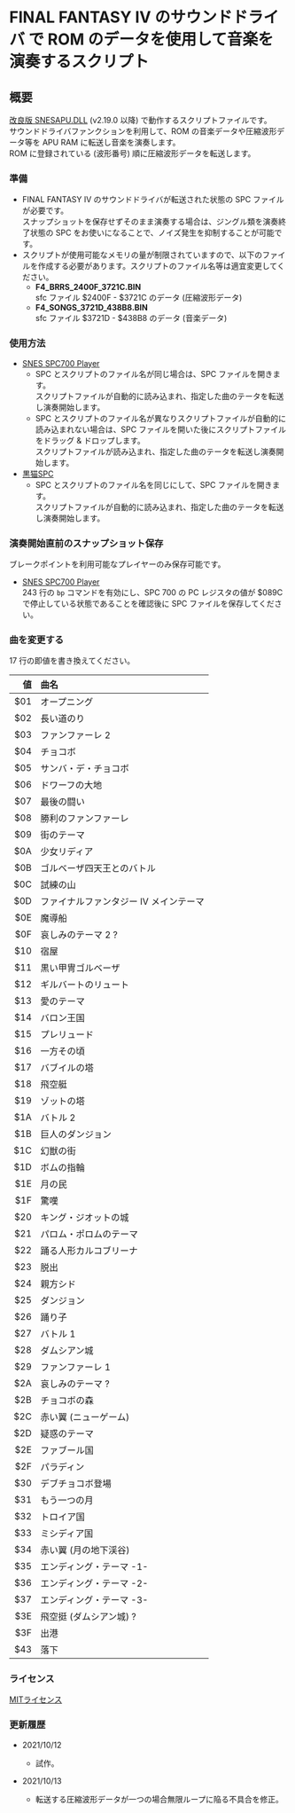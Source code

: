 # FINAL FANTASY IV のサウンドドライバ で ROM のデータを使用して音楽を演奏するスクリプト

## 概要
[改良版 SNESAPU.DLL](https://github.com/dgrfactory/spcplay) (v2.19.0 以降) で動作するスクリプトファイルです。  
サウンドドライバファンクションを利用して、ROM の音楽データや圧縮波形データ等を APU RAM に転送し音楽を演奏します。  
ROM に登録されている (波形番号) 順に圧縮波形データを転送します。

### 準備
- FINAL FANTASY IV のサウンドドライバが転送された状態の SPC ファイルが必要です。  
スナップショットを保存せずそのまま演奏する場合は、ジングル類を演奏終了状態の SPC をお使いになることで、ノイズ発生を抑制することが可能です。
- スクリプトが使用可能なメモリの量が制限されていますので、以下のファイルを作成する必要があります。スクリプトのファイル名等は適宜変更してください。
  - **F4_BRRS_2400F_3721C.BIN**  
sfc ファイル $2400F - $3721C のデータ (圧縮波形データ)
  - **F4_SONGS_3721D_438B8.BIN**  
sfc ファイル $3721D - $438B8 のデータ (音楽データ)

### 使用方法
- [SNES SPC700 Player](https://github.com/dgrfactory/spcplay)
  - SPC とスクリプトのファイル名が同じ場合は、SPC ファイルを開きます。  
  スクリプトファイルが自動的に読み込まれ、指定した曲のテータを転送し演奏開始します。
  - SPC とスクリプトのファイル名が異なりスクリプトファイルが自動的に読み込まれない場合は、SPC ファイルを開いた後にスクリプトファイルをドラッグ & ドロップします。  
  スクリプトファイルが読み込まれ、指定した曲のテータを転送し演奏開始します。
- [黒猫SPC](https://kurohane.net/seisanbutu.html)
  - SPC とスクリプトのファイル名を同じにして、SPC ファイルを開きます。  
  スクリプトファイルが自動的に読み込まれ、指定した曲のテータを転送し演奏開始します。

### 演奏開始直前のスナップショット保存
ブレークポイントを利用可能なプレイヤーのみ保存可能です。
- [SNES SPC700 Player](https://github.com/dgrfactory/spcplay)  
243 行の `bp` コマンドを有効にし、SPC 700 の PC レジスタの値が $089C で停止している状態であることを確認後に SPC ファイルを保存してください。

### 曲を変更する
17 行の即値を書き換えてください。

  |値|曲名|
  |--:|:--|
  |$01|オープニング|
  |$02|長い道のり|
  |$03|ファンファーレ 2|
  |$04|チョコボ|
  |$05|サンバ・デ・チョコボ|
  |$06|ドワーフの大地|
  |$07|最後の闘い|
  |$08|勝利のファンファーレ|
  |$09|街のテーマ|
  |$0A|少女リディア|
  |$0B|ゴルベーザ四天王とのバトル|
  |$0C|試練の山|
  |$0D|ファイナルファンタジー IV メインテーマ|
  |$0E|魔導船|
  |$0F|哀しみのテーマ 2 ?|
  |$10|宿屋|
  |$11|黒い甲冑ゴルベーザ|
  |$12|ギルバートのリュート|
  |$13|愛のテーマ|
  |$14|バロン王国|
  |$15|プレリュード|
  |$16|一方その頃|
  |$17|バブイルの塔|
  |$18|飛空艇|
  |$19|ゾットの塔|
  |$1A|バトル 2|
  |$1B|巨人のダンジョン|
  |$1C|幻獣の街|
  |$1D|ボムの指輪|
  |$1E|月の民|
  |$1F|驚嘆|
  |$20|キング・ジオットの城|
  |$21|パロム・ポロムのテーマ|
  |$22|踊る人形カルコブリーナ|
  |$23|脱出|
  |$24|親方シド|
  |$25|ダンジョン|
  |$26|踊り子|
  |$27|バトル 1|
  |$28|ダムシアン城|
  |$29|ファンファーレ 1|
  |$2A|哀しみのテーマ ?|
  |$2B|チョコボの森|
  |$2C|赤い翼 (ニューゲーム)|
  |$2D|疑惑のテーマ|
  |$2E|ファブール国|
  |$2F|パラディン|
  |$30|デブチョコボ登場|
  |$31|もう一つの月|
  |$32|トロイア国|
  |$33|ミシディア国|
  |$34|赤い翼 (月の地下渓谷)|
  |$35|エンディング・テーマ -1-|
  |$36|エンディング・テーマ -2-|
  |$37|エンディング・テーマ -3-|
  |$3E|飛空挺 (ダムシアン城) ?|
  |$3F|出港|
  |$43|落下|


### ライセンス
[MITライセンス](https://opensource.org/licenses/mit-license.php)

### 更新履歴
- 2021/10/12
  - 試作。

- 2021/10/13
  - 転送する圧縮波形データが一つの場合無限ループに陥る不具合を修正。
